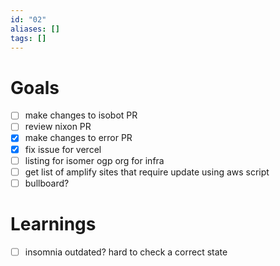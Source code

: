 ```yaml
---
id: "02"
aliases: []
tags: []
---
```

# Goals

- [ ] make changes to isobot PR
- [ ] review nixon PR
- [x] make changes to error PR
- [x] fix issue for vercel
- [ ] listing for isomer ogp org for infra
- [ ] get list of amplify sites that require update using aws script
- [ ] bullboard?

# Learnings

- [ ] insomnia outdated? hard to check a correct state

